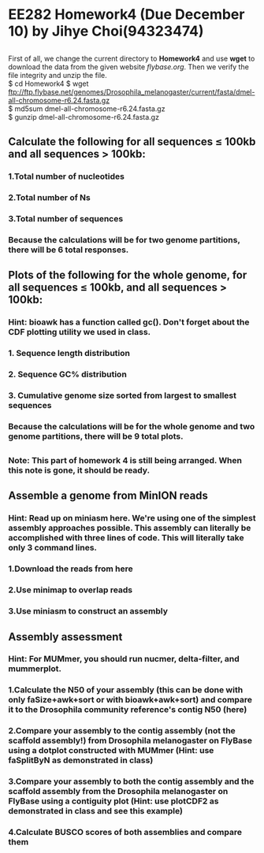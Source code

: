 # EE282 Homework4 (Due December 10) by Jihye Choi(94323474)
## <Summarize partitions of a genome assembly>  
  
First of all, we change the current directory to **Homework4** and use **wget** to download the data from the given website _flybase.org_. Then we verify the file integrity and unzip the file.  
  $ cd Homework4
  $ wget ftp://ftp.flybase.net/genomes/Drosophila_melanogaster/current/fasta/dmel-all-chromosome-r6.24.fasta.gz    
  $ md5sum dmel-all-chromosome-r6.24.fasta.gz  
  $ gunzip dmel-all-chromosome-r6.24.fasta.gz 
  
## Calculate the following for all sequences ≤ 100kb and all sequences > 100kb:
### 1.Total number of nucleotides
### 2.Total number of Ns
### 3.Total number of sequences
### Because the calculations will be for two genome partitions, there will be 6 total responses.




## Plots of the following for the whole genome, for all sequences ≤ 100kb, and all sequences > 100kb:

### Hint: bioawk has a function called gc(). Don't forget about the CDF plotting utility we used in class.

### 1. Sequence length distribution
### 2. Sequence GC% distribution
### 3. Cumulative genome size sorted from largest to smallest sequences


### Because the calculations will be for the whole genome and two genome partitions, there will be 9 total plots.




## <Genome assembly>

### Note: This part of homework 4 is still being arranged. When this note is gone, it should be ready.

## Assemble a genome from MinION reads

### Hint: Read up on miniasm here. We're using one of the simplest assembly approaches possible. This assembly can literally be accomplished with three lines of code. This will literally take only 3 command lines.

### 1.Download the reads from here
### 2.Use minimap to overlap reads
### 3.Use miniasm to construct an assembly


## Assembly assessment

### Hint: For MUMmer, you should run nucmer, delta-filter, and mummerplot.

### 1.Calculate the N50 of your assembly (this can be done with only faSize+awk+sort or with bioawk+awk+sort) and compare it to the Drosophila community reference's contig N50 (here)
### 2.Compare your assembly to the contig assembly (not the scaffold assembly!) from Drosophila melanogaster on FlyBase using a dotplot constructed with MUMmer (Hint: use faSplitByN as demonstrated in class)
### 3.Compare your assembly to both the contig assembly and the scaffold assembly from the Drosophila melanogaster on FlyBase using a contiguity plot (Hint: use plotCDF2 as demonstrated in class and see this example)
### 4.Calculate BUSCO scores of both assemblies and compare them
